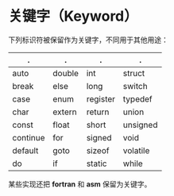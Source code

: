 # 关键字（Keyword）

下列标识符被保留作为关键字，不同用于其他用途：

| .        | .      | .        | .        |
| -------- | ------ | -------- | -------- |
| auto     | double | int      | struct   |
| break    | else   | long     | switch   |
| case     | enum   | register | typedef  |
| char     | extern | return   | union    |
| const    | float  | short    | unsigned |
| continue | for    | signed   | void     |
| default  | goto   | sizeof   | volatile |
| do       | if     | static   | while    |

某些实现还把 **fortran** 和 **asm** 保留为关键字。
